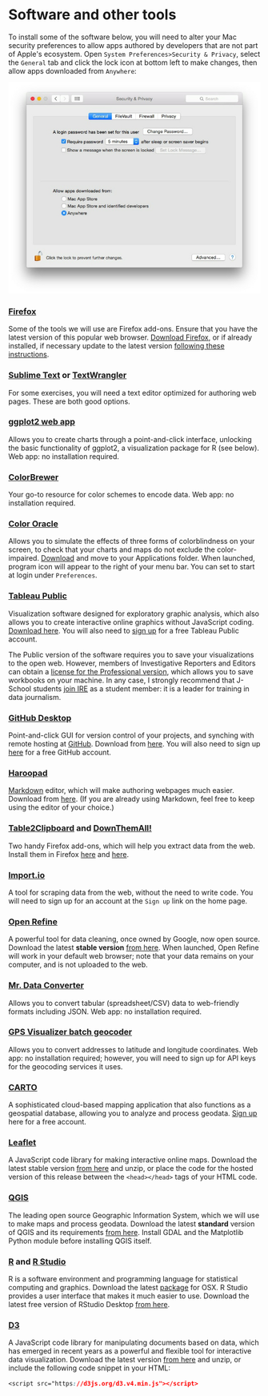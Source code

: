 # Software and other tools

To install some of the software below, you will need to alter your Mac security preferences to allow apps authored by developers that are not part of Apple's ecosystem. Open `System Preferences>Security & Privacy`, select the `General` tab and click the lock icon at bottom left to make changes, then allow apps downloaded from `Anywhere`:

![](./img/software_1.jpg)

### [Firefox](https://www.mozilla.org/en-US/firefox/new/)

Some of the tools we will use are Firefox add-ons. Ensure that you have the latest version of this popular web browser. [Download Firefox](https://www.mozilla.org/en-US/firefox/all/), or if already installed, if necessary update to the latest version [following these instructions](https://support.mozilla.org/en-US/kb/update-firefox-latest-version).

### [Sublime Text](http://www.sublimetext.com/) or [TextWrangler](http://www.barebones.com/products/textwrangler/)

For some exercises, you will need a text editor optimized for authoring web pages. These are both good options.

### [ggplot2 web app](http://rweb.stat.ucla.edu/ggplot2/)

Allows you to create charts through a point-and-click interface, unlocking the basic functionality of ggplot2, a visualization package for R (see below). Web app: no installation required.

### [ColorBrewer](http://colorbrewer2.org/)
Your go-to resource for color schemes to encode data. Web app: no installation required.

### [Color Oracle](http://colororacle.org/)
Allows you to simulate the effects of three forms of colorblindness on your screen, to check that your charts and maps do not exclude the color-impaired. [Download](http://colororacle.org/index.html) and move to your Applications folder. When launched, program icon will appear to the right of your menu bar. You can set to start at login under `Preferences`.

### [Tableau Public](http://www.tableausoftware.com/public/)
Visualization software designed for exploratory graphic analysis, which also allows you to create interactive online graphics without JavaScript coding. [Download here](http://www.tableausoftware.com/public/download). You will also need to [sign up](https://public.tableausoftware.com/auth/signup) for a free Tableau Public account.

The Public version of the software requires you to save your visualizations to the open web. However, members of Investigative Reporters and Editors can obtain a [license for the Professional version](https://www.ire.org/blog/ire-news/2013/06/20/tableau-makes-its-desktop-software-free-ire-member/), which allows you to save workbooks on your machine. In any case, I strongly recommend that J-School students [join IRE](http://www.ire.org/membership/apply/) as a student member: it is a leader for training in data journalism.

### [GitHub Desktop](https://desktop.github.com/)

Point-and-click GUI for version control of your projects, and synching with remote hosting at [GitHub](https://github.com/). Download from [here](https://desktop.github.com/). You will also need to sign up [here](https://github.com/) for a free GitHub account.

### [Haroopad](http://pad.haroopress.com/)

[Markdown](https://en.wikipedia.org/wiki/Markdown) editor, which will make authoring webpages much easier. Download from [here](http://pad.haroopress.com/user.html). (If you are already using Markdown, feel free to keep using the editor of your choice.)

### [Table2Clipboard](https://addons.mozilla.org/en-US/firefox/addon/dafizilla-table2clipboard/) and [DownThemAll!](https://addons.mozilla.org/en-US/firefox/addon/downthemall/)
Two handy Firefox add-ons, which will help you extract data from the web. Install them in Firefox [here](https://addons.mozilla.org/en-US/firefox/addon/dafizilla-table2clipboard/) and [here](https://addons.mozilla.org/en-US/firefox/addon/downthemall/).

### [Import.io](https://import.io/)
A tool for scraping data from the web, without the need to write code. You will need to sign up for an account at the `Sign up` link on the home page.

### [Open Refine](http://openrefine.org/)
A powerful tool for data cleaning, once owned by Google, now open source. Download the latest **stable version** [from here](http://openrefine.org/download.html). When launched, Open Refine will work in your default web browser; note that your data remains on your computer, and is not uploaded to the web.

### [Mr. Data Converter](http://shancarter.github.io/mr-data-converter/)
Allows you to convert tabular (spreadsheet/CSV) data to web-friendly formats including JSON. Web app: no installation required.


### [GPS Visualizer batch geocoder](http://www.gpsvisualizer.com/geocoder/)
Allows you to convert addresses to latitude and longitude coordinates. Web app: no installation required; however, you will need to sign up for API keys for the geocoding services it uses.

### [CARTO](https://cartodb.com)
A sophisticated cloud-based mapping application that also functions as a geospatial database, allowing you to analyze and process geodata. [Sign up](https://cartodb.com/signup) here for a free account.

### [Leaflet](http://leafletjs.com/)
A JavaScript code library for making interactive online maps. Download the latest stable version [from here](http://leafletjs.com/download.html) and unzip, or place the code for the hosted version of this release between the `<head></head>` tags of your HTML code.

### [QGIS](http://qgis.org/en/site/)
The leading open source Geographic Information System, which we will use to make maps and process geodata. Download the latest **standard** version of QGIS and its requirements [from here](http://www.kyngchaos.com/software/qgis/). Install GDAL and the Matplotlib Python module before installing QGIS itself.

### [R](http://www.r-project.org/) and [R Studio](http://www.rstudio.com/)
R is a software environment and programming language for statistical computing and graphics. Download the latest [package](https://cran.rstudio.com/) for OSX. R Studio provides a user interface that makes it much easier to use. Download the latest free version of RStudio Desktop [from here](http://www.rstudio.com/products/rstudio/download/).

### [D3](http://d3js.org/)

A JavaScript code library for manipulating documents based on data, which has emerged in recent years as a powerful and flexible tool for interactive data visualization. Download the latest version [from here](http://d3js.org/) and unzip, or include the following code snippet in your HTML:

```CSS
<script src="https://d3js.org/d3.v4.min.js"></script>
```



